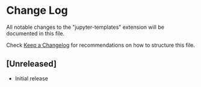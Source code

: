 # Change Log

All notable changes to the "jupyter-templates" extension will be documented in this file.

Check [Keep a Changelog](http://keepachangelog.com/) for recommendations on how to structure this file.

## [Unreleased]

- Initial release